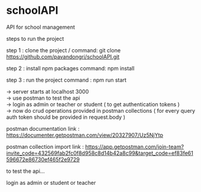 # schoolAPI
API for school management

steps to run the project

step 1 : clone the project  /
command:   git clone https://github.com/pavandongri/schoolAPI.git


step 2 : install npm packages 
command: npm install

step 3 : run the project 
command : npm run start

-> server starts at localhost 3000   \
-> use postman to test the api    \
-> login as admin or teacher or student ( to get authentication tokens )     \
-> now do crud operations provided in postman collections ( for every query auth token should be provided in request.body )       

postman documentation link : https://documenter.getpostman.com/view/20327907/Uz5NjYtp

postman collection import link : https://app.getpostman.com/join-team?invite_code=432569fab2fc0f8d958c8d14b42a8c99&target_code=ef83fe61596672e86730ef465f2e9729


to test the api...

login as admin or student or teacher
